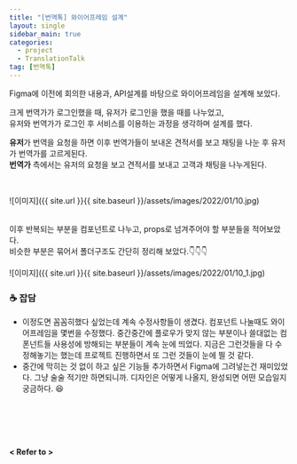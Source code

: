 ```yaml
---
title: "[번역톡] 와이어프레임 설계"
layout: single
sidebar_main: true
categories:
  - project
  - TranslationTalk
tag: [번역톡]
---
```


Figma에 이전에 회의한 내용과, API설계를 바탕으로 와이어프레임을 설계해 보았다.

크게 번역가가 로그인했을 때, 유저가 로그인을 했을 때를 나누었고, <br/>
유저와 번역가가 로그인 후 서비스를 이용하는 과정을 생각하며 설계를 했다.

**유저**가 번역을 요청을 하면 이후 번역가들이 보내온 견적서를 보고 채팅을 나눈 후 유저가 번역가를 고르게된다.<br/>
**번역가** 측에서는 유저의 요청을 보고 견적서를 보내고 고객과 채팅을 나누게된다.

<br />

![이미지]({{ site.url }}{{ site.baseurl }}/assets/images/2022/01/10.jpg)
<br />
<br />

이후 반복되는 부분을 컴포넌트로 나누고, props로 넘겨주어야 할 부분들을 적어보았다. <br />
비슷한 부분은 묶어서 폴더구조도 간단히 정리해 보았다.👇👇👇

![이미지]({{ site.url }}{{ site.baseurl }}/assets/images/2022/01/10_1.jpg)

### ☕ 잡담

- 이정도면 꼼꼼히했다 싶었는데 계속 수정사항들이 생겼다. 컴포넌트 나눌때도 와이어프레임을 몇번을 수정했다.
  중간중간에 플로우가 맞지 않는 부분이나 쓸대없는 컴폰넌트들 사용성에 방해되는 부분들이 계속 눈에 띄었다.
  지금은 그런것들을 다 수정해놓기는 했는데 프로젝트 진행하면서 또 그런 것들이 눈에 띌 것 같다. <br />
- 중간에 막히는 것 없이 하고 싶은 기능들 추가하면서 Figma에 그려넣는건 재미있었다. 그냥 술술 적기만 하면되니까.
  디자인은 어떻게 나올지, 완성되면 어떤 모습일지 궁금하다. 😆

<br /><br /><br /><br />

**< Refer to >**<br />
